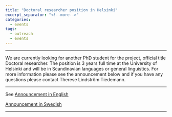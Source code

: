 ```yaml
---
title: "Doctoral researcher position in Helsinki"
excerpt_separator: "<!--more-->"
categories:
  - events
tags:
  - outreach
  - events
---
```


------

We are currently looking for another PhD student for the project, official title Doctoral researcher. The position is 3 years full time at the University of Helsinki and will be in Scandinavian languages or general linguistics. For more information please see the announcement below and if you have any questions please contact Therese Lindström Tiedemann.

<!--more-->

------

See [Announcement in English](https://jobs.helsinki.fi/job/Helsinki-Doctoral-Researcher-in-Scandinavian-languages-or-general-linguistics/783336602/?feedId=350602&utm_source=CareerSite_UniversityOfHelsinki)

[Announcement in Swedish](https://jobs.helsinki.fi/job/Helsinki-Doktorand-i-nordiska-spr%C3%A5k-eller-allm%C3%A4n-lingvistik/783336502/?feedId=350602&utm_source=CareerSite_UniversityOfHelsinki)

------
